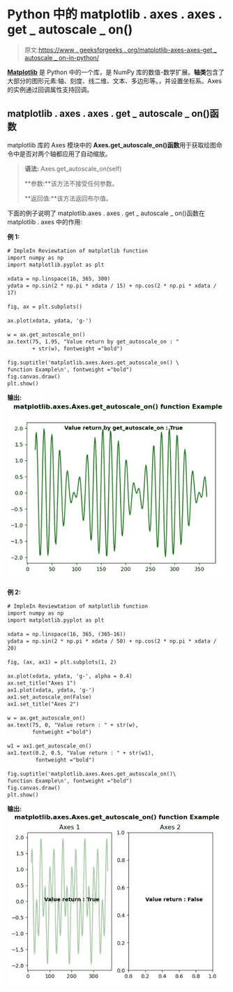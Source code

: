 # Python 中的 matplotlib . axes . axes . get _ autoscale _ on()

> 原文:[https://www . geeksforgeeks . org/matplotlib-axes-axes-get _ autoscale _ on-in-python/](https://www.geeksforgeeks.org/matplotlib-axes-axes-get_autoscale_on-in-python/)

**[Matplotlib](https://www.geeksforgeeks.org/python-introduction-matplotlib/)** 是 Python 中的一个库，是 NumPy 库的数值-数学扩展。**轴类**包含了大部分的图形元素:轴、刻度、线二维、文本、多边形等。，并设置坐标系。Axes 的实例通过回调属性支持回调。

## matplotlib . axes . axes . get _ autoscale _ on()函数

matplotlib 库的 Axes 模块中的 **Axes.get_autoscale_on()函数**用于获取绘图命令中是否对两个轴都应用了自动缩放。

> **语法:** Axes.get_autoscale_on(self)
> 
> **参数:**该方法不接受任何参数。
> 
> **返回值:**该方法返回布尔值。

下面的例子说明了 matplotlib.axes . axes . get _ autoscale _ on()函数在 matplotlib . axes 中的作用:

**例 1:**

```
# ImpleIn Reviewtation of matplotlib function  
import numpy as np
import matplotlib.pyplot as plt

xdata = np.linspace(16, 365, 300)
ydata = np.sin(2 * np.pi * xdata / 15) + np.cos(2 * np.pi * xdata / 17)

fig, ax = plt.subplots()

ax.plot(xdata, ydata, 'g-')

w = ax.get_autoscale_on()
ax.text(75, 1.95, "Value return by get_autoscale_on : " 
        + str(w), fontweight ="bold")

fig.suptitle('matplotlib.axes.Axes.get_autoscale_on() \
function Example\n', fontweight ="bold")
fig.canvas.draw()
plt.show()
```

**输出:**
![](img/326c4babe00fa87b119dafa03a8e966a.png)

**例 2:**

```
# ImpleIn Reviewtation of matplotlib function  
import numpy as np
import matplotlib.pyplot as plt

xdata = np.linspace(16, 365, (365-16))
ydata = np.sin(2 * np.pi * xdata / 50) + np.cos(2 * np.pi * xdata / 20)

fig, (ax, ax1) = plt.subplots(1, 2)

ax.plot(xdata, ydata, 'g-', alpha = 0.4)
ax.set_title("Axes 1")
ax1.plot(xdata, ydata, 'g-')
ax1.set_autoscale_on(False)
ax1.set_title("Axes 2")

w = ax.get_autoscale_on()
ax.text(75, 0, "Value return : " + str(w), 
        fontweight ="bold")

w1 = ax1.get_autoscale_on()
ax1.text(0.2, 0.5, "Value return : " + str(w1), 
         fontweight ="bold")

fig.suptitle('matplotlib.axes.Axes.get_autoscale_on()\
function Example\n', fontweight ="bold")
fig.canvas.draw()
plt.show()
```

**输出:**
![](img/c6a27f04bd607bb06e1068290fd7266a.png)